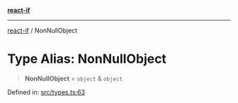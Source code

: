 [**react-if**](../README.md)

***

[react-if](../globals.md) / NonNullObject

# Type Alias: NonNullObject

> **NonNullObject** = `object` & `object`

Defined in: [src/types.ts:63](https://github.com/romac/react-if/blob/867ff52735b63d78c1431c3e7287c0ec3650676b/src/types.ts#L63)
